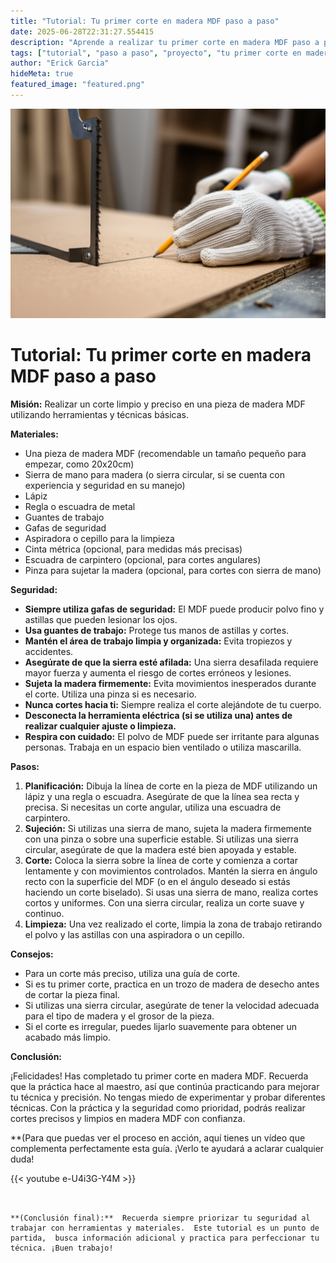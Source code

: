 ```yaml
---
title: "Tutorial: Tu primer corte en madera MDF paso a paso"
date: 2025-06-28T22:31:27.554415
description: "Aprende a realizar tu primer corte en madera MDF paso a paso con nuestra guía paso a paso. Ideal para principiantes."
tags: ["tutorial", "paso a paso", "proyecto", "tu primer corte en madera mdf paso a paso"]
author: "Erick Garcia"
hideMeta: true
featured_image: "featured.png"
---
```


![Tutorial: Tu primer corte en madera MDF paso a paso](featured.png)

# Tutorial: Tu primer corte en madera MDF paso a paso

**Misión:**  Realizar un corte limpio y preciso en una pieza de madera MDF utilizando herramientas y técnicas básicas.

**Materiales:**

* Una pieza de madera MDF (recomendable un tamaño pequeño para empezar, como 20x20cm)
* Sierra de mano para madera (o sierra circular, si se cuenta con experiencia y seguridad en su manejo)
* Lápiz
* Regla o escuadra de metal
* Guantes de trabajo
* Gafas de seguridad
* Aspiradora o cepillo para la limpieza
* Cinta métrica (opcional, para medidas más precisas)
* Escuadra de carpintero (opcional, para cortes angulares)
* Pinza para sujetar la madera (opcional, para cortes con sierra de mano)


**Seguridad:**

* **Siempre utiliza gafas de seguridad:** El MDF puede producir polvo fino y astillas que pueden lesionar los ojos.
* **Usa guantes de trabajo:** Protege tus manos de astillas y cortes.
* **Mantén el área de trabajo limpia y organizada:** Evita tropiezos y accidentes.
* **Asegúrate de que la sierra esté afilada:** Una sierra desafilada requiere mayor fuerza y aumenta el riesgo de cortes erróneos y lesiones.
* **Sujeta la madera firmemente:** Evita movimientos inesperados durante el corte. Utiliza una pinza si es necesario.
* **Nunca cortes hacia ti:** Siempre realiza el corte alejándote de tu cuerpo.
* **Desconecta la herramienta eléctrica (si se utiliza una) antes de realizar cualquier ajuste o limpieza.**
* **Respira con cuidado:** El polvo de MDF puede ser irritante para algunas personas. Trabaja en un espacio bien ventilado o utiliza mascarilla.

**Pasos:**

1. **Planificación:** Dibuja la línea de corte en la pieza de MDF utilizando un lápiz y una regla o escuadra. Asegúrate de que la línea sea recta y precisa.  Si necesitas un corte angular, utiliza una escuadra de carpintero.
2. **Sujeción:** Si utilizas una sierra de mano, sujeta la madera firmemente con una pinza o sobre una superficie estable. Si utilizas una sierra circular, asegúrate de que la madera esté bien apoyada y estable.
3. **Corte:** Coloca la sierra sobre la línea de corte y comienza a cortar lentamente y con movimientos controlados.  Mantén la sierra en ángulo recto con la superficie del MDF (o en el ángulo deseado si estás haciendo un corte biselado).  Si usas una sierra de mano, realiza cortes cortos y uniformes. Con una sierra circular, realiza un corte suave y continuo.
4. **Limpieza:** Una vez realizado el corte, limpia la zona de trabajo retirando el polvo y las astillas con una aspiradora o un cepillo.


**Consejos:**

* Para un corte más preciso, utiliza una guía de corte.
* Si es tu primer corte, practica en un trozo de madera de desecho antes de cortar la pieza final.
* Si utilizas una sierra circular, asegúrate de tener la velocidad adecuada para el tipo de madera y el grosor de la pieza.
* Si el corte es irregular, puedes lijarlo suavemente para obtener un acabado más limpio.


**Conclusión:**

¡Felicidades! Has completado tu primer corte en madera MDF.  Recuerda que la práctica hace al maestro, así que continúa practicando para mejorar tu técnica y precisión.  No tengas miedo de experimentar y probar diferentes técnicas.  Con la práctica y la seguridad como prioridad, podrás realizar cortes precisos y limpios en madera MDF con confianza.


**(Para que puedas ver el proceso en acción, aquí tienes un vídeo que complementa perfectamente esta guía. ¡Verlo te ayudará a aclarar cualquier duda!

{{< youtube e-U4i3G-Y4M >}}
```5.  Guarda los cambios haciendo "Commit changes". En un par de minutos, el post se actualizará en tu web con el vídeo incrustado.)**


**(Conclusión final):**  Recuerda siempre priorizar tu seguridad al trabajar con herramientas y materiales.  Este tutorial es un punto de partida,  busca información adicional y practica para perfeccionar tu técnica. ¡Buen trabajo!
